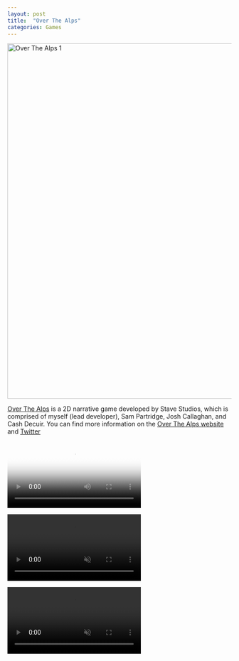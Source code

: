 ```yaml
---
layout: post
title:  "Over The Alps"
categories: Games
---
```


<a href="{{site.url}}/games/2018/07/24/over-the-alps.html"><img src="{{site.url}}/assets/img/otaScreenshot1.jpg" alt="Over The Alps 1" width="800px"/></a>

<a href="https://overthealpsgame.com/" target="blank">Over The Alps</a> is a 2D narrative game developed by Stave Studios, which is comprised of myself (lead developer), Sam Partridge, Josh Callaghan, and Cash Decuir. You can find more information on the <a href="https://overthealpsgame.com/" target="blank">Over The Alps website</a> and <a href="https://twitter.com/overthealpsgame" target="blank">Twitter</a>

<p>
<video controls poster="{{site.url}}/assets/img/otaVideoStart.jpg">
  <source src="{{site.url}}/assets/video/Over The Alps Gameplay Trailer.mp4" type="video/mp4">
</video>
</p>

<p>
<video controls autoplay loop muted playsinline>
  <source src="{{site.url}}/assets/video/ota2.mp4" type="video/mp4">
</video>
</p>

<p>
<video controls autoplay loop muted playsinline>
  <source src="{{site.url}}/assets/video/ota4.mp4" type="video/mp4">
</video>
</p>